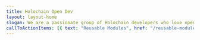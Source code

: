 ```yaml
---
title: Holochain Open Dev
layout: layout-home
slogan: We are a passionate group of Holochain developers who love open-source, modularity and reusability!
callToActionItems: [{ text: "Reusable Modules", href: "/reusable-modules/" }]
---
```

